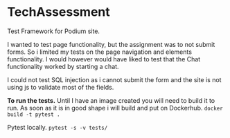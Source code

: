 # TechAssessment
 
Test Framework for Podium site. 

I wanted to test page functionality, but the assignment was to not submit forms.
So i limited my tests on the page navigation and elements functionality. 
I would however would have liked to test that the Chat functionality worked by starting a chat.

I could not test SQL injection as i cannot submit the form and the site is not using js to validate most of the fields.

**To run the tests.** 
Until I have an image created you will need to build it to run. As soon as it is in good shape i will build and put on Dockerhub.
`docker build -t pytest .`


Pytest locally. 
`pytest -s -v tests/ `